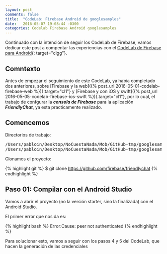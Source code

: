 ```yaml
---
layout: post
comments: false
title:  "CodeLab: Firebase Android de googlesamples"
date:   2016-05-07 19:08:44 -0300
categories: Codelab Firebase Android googlesamples
---
```

Continuado con la intención de seguir los CodeLab de Firebase, vamos dedicar este post a compentar las experiencias con el [CodeLab de Firebase para Android](https://codelabs.developers.google.com/codelabs/firebase-android/index.html?index=..%2F..%2Findex#0){: target="clgg"}.

## Comntexto



Antes de empezar el seguimiento de este CodeLab, ya había completado dos anteriores, sobre [Firebase y la web]({% post_url 2016-05-01-codelab-firebase-web %}){:target="cl1"} y [Firebase y con iOS y swift]({% post_url 2016-05-05-codelab-firebase-ios-swift %}){:target="cl1"}, por lo cual, el trabajo de confgurar la ***consola de Firebase*** para la aplicación  ***FriendlyChat***, ya esta practicamente realizado.

## Comencemos

Directorios de trabajo:

<pre>
/Users/pabloin/Desktop/NoCuestaNada/Mob/GitHub-tmp/googlesamples/firebase/friendlychat/android
/Users/pabloin/Desktop/NoCuestaNada/Mob/GitHub-tmp/googlesamples/firebase/friendlychat/android-start
</pre>

Clonamos el proyecto:

{% highlight git %}
$ git clone https://github.com/firebase/friendlychat
{% endhighlight %}

## Paso 01: Compilar con el Android Studio

Vamos a abrir el proyecto (no la versión starter, sino la finalizada) con el Android Studio.

El primer error que nos da es:

{% highlight bash %}
Error:Cause: peer not authenticated
{% endhighlight %}

Para solucionar esto, vamos a seguir con los pasos 4 y 5 del CodeLab, que hacen la generación de las credenciales
